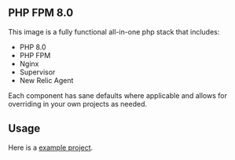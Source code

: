 
## PHP FPM 8.0

This image is a fully functional all-in-one php stack that includes:

- PHP 8.0
- PHP FPM
- Nginx
- Supervisor
- New Relic Agent

Each component has sane defaults where applicable and allows for overriding in your own projects as needed.

## Usage

Here is a [example project](https://github.com/bankrate/fantasia/blob/main/Dockerfile).
